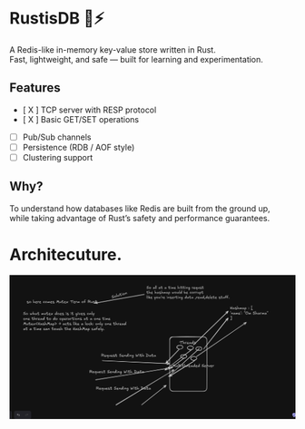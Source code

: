 # RustisDB 🦀⚡

A Redis-like in-memory key-value store written in Rust.  
Fast, lightweight, and safe — built for learning and experimentation.

## Features
- [ X ] TCP server with RESP protocol
- [ X ] Basic GET/SET operations
- [ ] Pub/Sub channels
- [ ] Persistence (RDB / AOF style)
- [ ] Clustering support

## Why?
To understand how databases like Redis are built from the ground up,  
while taking advantage of Rust’s safety and performance guarantees.


# Architecuture.
![image info](./image.png)
